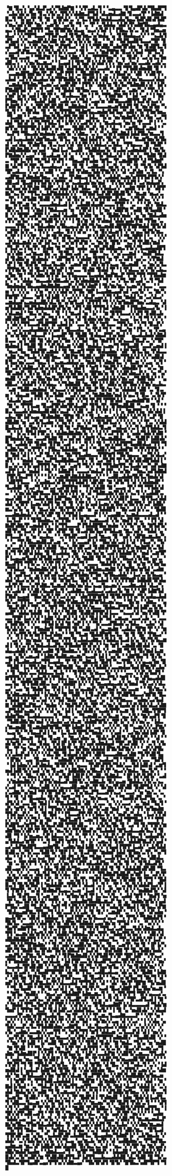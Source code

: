 ▝▇▝▉▃▚▝▄▞▟▃▛▃▞▞▜▟▆▛▇▝▝▞▛▃▟▃▜▝▝▃▄▃▃▝▊▜▄▟▛▟▞▜▙▟▛▜▝▃▙▞▟▞▄▜▅▝▊▃▚▜▞▃▜▜▞▞▟▟▆▃▛▜▟▝▟▃▅▟▃▟▇▝▊▃▃▞▛▝▐▟▇▟▉▃▜▝▜▞▄▞▛▝▊▝▇▝▄▜▛▟▞▃▝▞▜▃▜▜▟▞▅▟▟▃▃▟▄▜▄▃▜▟▛▟▊▟▜▟▛▞▅▃▚▟▚▜▛▝▆▞▝▃▅▜▞▝▃▞▙▝▜▝▃▝▛▝▃▜▟▟▄▝▟▟▚▜▚▟▇▜▙▃▄▟▄▃▄▃▚▜▙▟▚▟▜▜▜▝▜▃▜▛▇▛▇▞▟▃▄▝▄▃▞▞▙▛▐▝▐▜▙▃▜▞▃▝▊▟▝▜▅▃▅▟▃▞▝▞▞▜▛▜▃▃▞▜▜▟▚▃▟▝▊▜▅▜▅▃▚▞▅▟▄▝▄▝▊▜▙▟▄▃▞▞▝▝▚▃▙▜▟▜▄▟▝▞▚▃▅▟▛▟▞▟▇▝▟▞▜▞▄▜▞▞▙▝▉▃▝▝▚▞▝▜▟▜▄▟▉▜▃▃▞▜▛▝▊▃▛▜▟▝▐▃▚▜▚▞▆▞▆▝▚▛▇▜▃▞▝▟▐▝▞▜▛▟█▞▚▟▅▜▛▟▅▝▆▝▊▟█▜▃▜▞▃▃▟▚▛▇▃▃▜▞▞▜▞▅▜▞▞▃▃▞▝█▝▃▃▚▝▆▟▜▛▇▝▉▃▞▞▙▟▝▜▛▜▃▜▃▜▙▞▃▃▅▝▝▜▙▛▇▝▐▝▆▟▝▟▇▞▝▟▄▝▛▜▜▜▅▞▚▝▄▝▉▟▚▝▃▞▄▜▃▜▅▟▉▃▚▝▝▞▅▞▙▃▆▃▞▝▐▃▄▟▐▝▉▜▄▛▐▞▟▟▚▜▚▝▅▞▃▞▅▞▃▃▟▞▃▟▞▃▝▟▞▞▞▟▝▝█▞▟▞▙▟▊▟█▝▟▟▜▟▄▜▞▟▞▃▃▟▞▝▐▜▝▜▜▟▊▟▅▟█▝▉▝▝▝▃▃▆▟█▜▅▛▇▞▛▃▛▝▅▛▐▜▜▝▃▜▙▟▉▜▚▝▃▝▚▜▙▟▚▞▝▟▊▝▞▟▊▜▚▃▙▟▝▃▛▞▛▟▃▟▄▞▟▞▜▛▇▟█▞▅▝▊▟▛▟▝▟█▝▞▞▃▜▛▞▅▞▅▃▃▃▞▟▄▞▝▃▆▟▄▜▜▟▆▞▜▃▅▞▃▞▄▟▛▟▛▝▐▜▜▞▝▟▟▞▆▝▊▞▙▞▜▟▆▟▊▞▟▝▐▟▚▛▇▟█▜▟▝▛▝▃▜▝▃▟▝▜▝█▟▟▝▉▜▅▞▃▃▝▞▚▝▚▟▛▃▝▃▆▞▚▞▝▜▚▞▟▞▅▛▐▞▅▝▄▟▐▝█▞▛▝▄▝▉▃▙▃▃▜▅▝▐▝▚▝▜▜▅▛▇▞▜▝▐▟▝▃▞▝▐▝▇▞▛▜▅▞▜▝▞▝▜▃▙▛▐▟▊▝▃▟▞▃▞▞▜▟▝▃▄▞▅▝▟▛▇▃▃▟▉▜▜▃▛▟▚▃▞▞▛▟▇▜▞▝▄▝▄▜▛▟▛▟▛▟█▝▚▟▇▟▅▟▝▃▜▃▃▃▅▃▅▜▟▟▜▝▉▝▅▞▟▜▅▝▚▜▄▜▝▝▃▜▛▟▄▝▉▝▃▜▄▜▜▜▙▞▜▟▆▜▄▃▅▟▅▜▟▜▄▞▚▟▊▞▜▞▜▜▅▜▅▃▝▜▃▟▉▝▝▃▅▃▄▛▇▞▙▜▅▜▜▞▛▟▉▝▐▟▃▝▜▞▄▝▅▞▆▟▆▜▞▞▚▜▅▝▃▞▜▟▟▝▜▟▚▛▐▞▜▞▜▜▟▃▜▝▐▞▛▞▞▃▟▜▞▞▚▝▆▃▟▃▄▝▅▞▅▝▛▃▃▛▐▝▝▃▆▜▚▞▜▜▛▜▛▟▐▟▛▞▚▞▛▃▃▝█▟▉▞▚▟▚▝▊▞▝▟▃▝▝▃▆▜▙▃▛▃▆▟▝▝▚▃▛▜▝▜▙▃▟▞▅▟▅▟▞▃▅▞▙▝▞▟▆▃▝▃▚▝▚▞▅▜▚▟▇▟▐▟▟▜▙▞▆▃▃▜▃▟▐▃▄▃▙▟▞▟▆▜▅▃▙▝▉▜▃▝▇▝▆▟▐▟▟▜▚▝█▞▚▞▜▝▝▝▇▃▆▜▅▞▙▜▙▟▝▃▞▟▄▝▛▟▆▜▄▝▊▃▚▃▞▞▟▝▟▞▛▞▞▟▟▃▞▃▜▟▃▝▜▜▄▃▃▝█▝▜▟▛▝▛▟█▟▇▟█▞▄▞▄▟▝▝▆▟▐▃▞▜▃▟▊▝▜▟█▟▄▞▙▝▊▃▙▞▃▟▅▟▟▛▐▝▇▞▙▛▇▟▅▞▞▃▄▞▝▝▉▃▟▃▅▝▟▝▄▝▝▞▝▞▙▝▜▞▜▟▃▞▟▝▐▞▚▞▄▝▜▟▇▝▉▟▃▝▜▛▐▃▜▜▝▜▞▜▟▝▛▟▜▝▝▜▅▃▟▜▚▟▅▝▇▜▃▝▛▃▆▟█▜▛▝▟▝▜▟▆▛▇▝▟▞▜▝▚▜▛▃▜▃▃▟▄▃▞▝▃▝▉▝▊▝▃▟▇▃▟▝▄▞▙▝▄▝▚▝▊▝▜▞▙▝▟▜▟▜▛▃▟▃▃▝▞▃▞▃▚▟▉▝▝▃▛▜▟▝▛▟▆▃▜▟▞▛▇▞▛▞▝▟▝▃▛▟▆▝▃▜▃▝▚▃▟▛▇▃▛▟▆▟▅▜▅▃▝▃▚▟▃▝▛▟▇▃▄▜▜▞▙▝▃▟▟▟▚▃▆▞▅▜▜▜▟▜▜▞▞▟▉▃▟▝█▃▟▜▜▜▟▜▞▞▛▜▚▞▚▃▟▃▟▞▅▞▅▟▝▝▛▞▙▞▟▟▜▝▃▞▅▟▄▟▚▟▄▜▄▞▟▞▛▟▇▝▜▟▛▃▞▟▄▛▐▟▞▜▟▃▝▜▞▞▙▟▃▞▞▝▄▟▇▝▛▛▐▞▝▟▛▛▇▞▚▃▜▞▝▜▜▃▚▃▙▛▇▟▟▟▞▞▞▝▜▛▇▟▜▃▛▟▛▟█▟▊▜▞▝▆▃▆▝▅▃▞▃▃▜▚▝▝▟▜▟▇▝▉▟▉▝▞▜▞▝▟▝▉▞▄▝▝▞▅▜▜▜▛▃▛▟▅▃▝▞▜▟▚▃▝▞▞▝▄▝▜▞▛▃▆▝▅▝▃▃▃▟▅▟▃▟▐▞▝▃▙▟▊▟▄▟▛▃▃▃▜▜▛▝▝▃▝▝▝▟▚▝▇▟▃▜▛▞▃▜▝▜▝▞▆▟▐▝▇▟▃▃▅▝▅▝▚▜▛▟▐▝▐▝▅▞▝▟█▛▇▝▚▟█▝▉▜▄▟█▝▊▝▞▝█▜▛▃▟▜▛▝▞▃▆▟▝▟▃▟▅▝▛▟▆▝▅▝▚▝█▟▇▞▅▟▞▝▄▝▅▝▇▟▃▟▅▞▛▞▚▞▙▞▝▝▚▞▜▟▊▜▞▞▞▝▐▝▊▞▆▝▟▝▛▟▅▟▝▟▟▞▄▟▞▛▇▝▜▜▅▝▃▃▃▃▜▜▙▝▐▞▜▟▃▟▅▞▄▜▙▃▄▃▛▟▜▞▜▞▆▃▅▟▊▟█▜▛▛▇▛▇▟▟▝█▜▞▟▚▟▜▛▐▞▛▃▝▝▛▞▞▝▃▟▃▝▊▞▞▟▚▞▝▝▅▝▉▞▟▃▅▜▝▞▚▞▄▃▜▟▜▞▆▃▚▞▛▝▐▝▝▞▛▃▚▃▛▝▉▞▚▛▇▃▚▃▃▃▛▝▞▟▛▞▆▜▝▞▝▜▄▜▛▛▐▝▃▝▝▞▞▃▛▟▟▃▆▟▞▃▚▛▐▟▚▃▚▝▚▞▅▜▚▛▇▝▃▝▆▞▙▝█▜▞▝▚▃▜▝▛▟▉▞▆▟▝▞▜▃▛▃▚▜▄▜▚▝▉▟▅▝▇▝▚▟▅▝▄▟▄▝▃▜▚▟▜▟█▃▅▃▜▜▞▞▜▃▄▟▄▟█▜▚▞▞▟▆▝▃▞▆▃▄▜▙▝▃▝▊▜▙▞▃▟▝▃▝▜▛▝▚▃▝▞▚▞▃▃▆▟▝▝▅▟▛▜▟▃▟▝▊▟▇▞▄▝▉▟▅▟▞▝▝▟▛▜▅▜▝▞▟▟▆▝▉▜▜▝▅▝▛▃▚▟▜▝▄▞▃▝▞▛▇▟▚▛▐▝▇▝▉▟▜▞▚▟▃▞▙▃▆▞▝▃▅▟▚▟▝▟▛▞▆▜▚▃▄▝▇▃▅▟▊▝▃▝▅▞▄▜▃▞▛▛▇▞▙▝▟▝█▃▛▞▜▞▅▛▐▝▛▃▃▝▊▟▇▝▉▟▟▝▛▝▐▝▛▟▃▃▚▞▞▜▞▃▙▃▄▜▅▝▇▝▝▜▞▟▆▞▙▜▚▛▐▃▜▜▄▃▃▃▜▃▄▟▄▜▅▛▇▃▛▝▛▜▞▜▜▝▜▜▙▟▆▞▚▝▚▝▟▟▄▝▅▃▃▟▞▟▇▃▟▞▃▜▞▟▅▟█▟▞▝▜▝▃▝▞▜▃▜▛▃▟▝▃▜▝▜▟▜▅▟▅▟▄▜▙▃▄▟▆▟▇▟▇▃▄▟▚▞▞▜▞▟▆▛▐▝▉▞▆▞▆▃▚▃▅▞▚▜▃▃▝▝▃▃▅▝▞▝▞▞▄▝▝▞▅▝▚▞▞▞▟▟▚▞▛▜▙▝▇▛▐▃▄▟▆▃▄▟▚▟▝▃▄▜▞▝▃▝▇▞▚▛▇▜▛▝▟▃▃▝▆▜▝▟▐▟▊▝▞▃▞▞▞▝▟▃▛▃▄▞▞▜▝▟▅▝▆▟▟▝▅▝▃▞▟▃▞▃▆▟▄▟▚▃▅▟▄▟█▞▟▃▜▞▚▞▆▜▃▟▝▟▜▜▜▝▜▝▞▞▆▜▅▟▛▜▅▞▃▟▄▃▝▟▅▜▟▟▉▞▜▟▜▟▅▟▟▟▛▟▜▞▅▝▟▜▝▟█▝▛▜▜▟▝▟▆▟▊▝▐▜▙▟▅▃▃▞▙▝▐▞▟▃▆▟▝▝▇▃▚▞▅▃▝▝▊▝▐▝▆▃▟▝▅▝▐▞▝▝▆▝▉▜▜▃▃▞▞▟▜▝▊▟▉▃▙▟▊▟▇▜▅▜▃▞▃▟▚▞▜▟▝▝▄▜▄▝▟▝▊▟▅▞▟▞▅▞▚▃▚▃▄▝▐▃▜▝▜▝▞▞▚▝▚▝▟▞▞▜▜▃▃▟▜▟▛▜▛▃▙▟▐▞▝▃▃▜▞▜▞▝▇▜▃▃▝▜▜▞▅▝▝▞▜▝▉▃▛▞▞▝▃▞▞▃▃▟▄▟▇▟▞▞▄▟▚▝█▃▃▟▃▝▅▝▛▟▝▜▝▃▝▜▃▞▆▝▐▜▃▝▄▝▛▃▄▞▚▞▅▜▟▞▚▟▃▃▛▝▐▃▄▟▛▝▉▝█▟▉▝▊▟▄▃▛▜▚▞▙▟▝▝▄▃▟▃▙▟▞▟▇▟▊▃▃▝▄▜▝▟▉▝▇▝▟▞▄▞▞▜▅▝▞▞▜▟▝▜▅▝▆▟▜▜▝▟▚▃▃▛▇▃▛▃▝▞▜▛▇▟▅▟▐▝▜▟▉▝▉▝▝▟▚▜▟▃▆▝▞▟▉▝▅▟▟▃▚▃▅▞▜▝▜▜▄▟▉▝▃▃▛▃▅▟▐▝▅▃▞▜▄▝▜▟▟▜▛▃▆▟▞▝▉▝▇▃▆▜▝▜▛▝▉▟▄▟▅▞▝▟▛▝▇▜▃▜▄▝▛▟▃▃▚▟▇▝▅▞▜▃▙▝▞▟▉▜▅▃▝▟▊▛▇▝▜▟▉▞▄▟▛▝▜▜▙▞▜▜▟▞▟▝▞▞▚▟▉▟▊▜▄▞▅▞▃▃▞▜▄▃▜▝▚▃▅▃▟▟▄▞▃▝▇▟▞▜▝▟▆▟▜▃▝▞▜▃▆▝▞▃▄▝▄▜▝▟▝▃▛▞▟▟▇▃▞▟▚▞▟▟▚▜▄▃▝▟▟▜▝▝▆▜▝▝▇▟▜▞▝▟▅▟█▞▛▝▚▞▃▝▆▜▛▃▆▟▚▝▊▞▅▝▊▟▝▝▅▞▛▞▙▛▇▞▄▝█▛▇▞▅▝▊▝▞▟▛▟▅▃▛▞▄▝▅▝▚▞▅▟▉▝▞▃▛▝▃▜▙▞▆▞▙▞▛▝▛▝▜▃▟▝▐▞▛▃▟▟▐▟▞▞▆▞▃▞▜▟▉▜▟▞▝▝▄▟█▃▞▝▟▟▟▜▝▞▛▟▄▃▝▞▜▟▇▟▉▝▆▃▜▛▐▞▝▟▉▞▄▜▛▜▙▞▞▛▇▞▄▃▙▃▝▃▆▝▜▟▉▃▆▟▅▟▝▟▚▃▃▞▞▟▜▟▟▝█▃▛▝▉▞▆▝▅▝▟▟▟▟▝▟▉▝▃▝▊▃▅▝▝▟▄▃▆▝▜▟█▝▊▃▜▟▇▝▝▃▛▞▄▞▚▝▇▟▇▟▇▞▅▟▐▞▄▃▜▝▉▃▝▃▜▞▛▝▟▃▟▞▄▃▟▝▝▝▝▞▃▝▅▃▞▜▛▝▞▞▜▝▛▟▜▝▛▜▛▟▟▝▄▃▅▟▆▛▇▝▝▟▝▝▇▝▄▝▛▜▜▃▅▝▉▃▟▜▛▟▅▜▛▟▃▟▛▝▉▜▄▜▚▝█▜▅▟█▟▊▝▚▃▅▝▊▝▝▝▉▃▜▃▃▟▞▟▅▟▄▟▊▟▉▞▄▃▛▝▞▟▊▝▃▛▐▝▞▛▐▝▐▝▄▝▇▟▜▜▄▝▟▞▟▟▐▃▙▃▜▛▐▟▚▃▄▝▉▟▆▟▇▃▜▛▇▝▊▞▝▝▊▃▙▃▆▃▞▞▟▟▞▝▟▞▚▜▝▃▛▝▉▟█▟▇▝▅▝▃▞▙▜▃▟▅▝▞▜▄▜▚▝▃▝▞▟▝▝▉▜▟▜▃▞▞▝▞▞▄▝▞▝▛▃▝▞▟▟█▃▙▃▙▝▄▜▅▞▞▝▃▝▝▝█▝▇▝▃▛▇▟▄▞▜▝▉▃▅▝▚▟▃▞▞▃▜▝▅▜▜▟▟▃▜▝▚▝▐▞▃▜▜▟▐▜▛▃▚▝▟▟▆▟▇▟▆▞▙▝▞▝▟▝▞▃▛▜▜▞▚▝▄▟▞▜▟▞▛▟▇▝█▜▅▟▟▞▆▃▝▃▃▟▜▟▇▝▊▃▚▟▚▟▝▟▇▜▝▞▆▃▆▟█▟▃▝▚▃▜▟▊▛▐▟▉▟▞▜▄▝▃▟▟▞▛▝▉▟▅▝▊▛▇▝▃▟▝▝▝▃▜▝▞▝▉▝▄▞▞▟▟▜▛▜▄▟▉▟▃▞▜▜▝▜▚▟▇▞▅▞▚▞▛▜▚▝▐▜▙▃▜▟▟▟▅▝▚▟▝▝▚▟▉▞▞▜▃▟▅▛▇▝▚▜▚▜▜▜▞▝▉▝▇▟▝▟▐▝▝▃▛▝█▃▚▜▃▝▇▞▜▜▃▟▅▃▃▜▜▛▇▜▝▜▙▜▄▃▃▝▄▞▜▞▟▃▞▟▜▝▝▝▅▟▟▝▄▃▚▃▛▜▄▟█▟▆▃▛▜▚▝▉▝▃▞▜▟▜▝▛▝▅▜▞▟▊▟█▜▟▟▐▝▊▃▚▞▃▜▜▞▄▟▜▜▜▝▆▝▄▞▝▃▅▜▝▜▞▞▝▜▝▜▜▟▆▜▜▃▜▃▟▞▄▞▚▟▚▟▇▃▛▛▐▃▙▝▅▟▟▝▝▜▞▝▐▟▇▟▜▝▃▃▃▞▅▟▃▛▐▜▚▃▚▞▆▞▝▜▅▃▚▟▜▟▇▟▐▜▛▞▙▃▛▜▝▞▝▝▐▞▞▃▆▟▛▟▇▟▟▟▇▃▞▞▝▝▃▟▉▃▟▟▅▜▙▜▃▜▅▟▞▟▝▟▉▜▜▃▃▝▝▞▄▟▆▃▞▟▜▞▜▜▜▟▟▜▝▟▛▟▛▝▇▝▟▜▞▜▝▟▝▞▟▟▅▟▛▝▜▃▟▟▊▝▊▃▞▜▝▟▞▃▞▃▟▜▛▛▇▝▝▜▚▞▟▟▉▝▇▝▃▃▄▝▛▞▝▜▝▜▜▟▞▟▃▝▝▞▅▞▟▞▆▛▇▃▃▜▙▞▙▜▚▜▜▝▄▝▟▝▜▟▇▃▆▞▛▟▞▞▚▃▜▝▞▃▟▟▛▃▄▃▞▟▉▝▐▞▜▃▙▞▙▟▐▟▛▜▅▞▜▞▞▝▅▝▞▃▃▟▞▞▞▟▊▛▐▃▃▝▉▜▜▃▞▟▟▟▟▝▄▜▛▛▐▃▅▞▟▟▜▝▇▝▊▝▊▝▞▛▐▞▄▟▐▃▅▞▄▜▙▞▄▜▙▜▜▞▃▛▐▟█▞▆▃▚▞▙▝▄▝▊▝▆▃▞▟▞▝▉▞▛▜▞▟▛▝▅▝▃▜▟▟█▜▝▝▇▞▃▟▐▞▞▃▝▝█▟▉▃▃▟▆▟▅▟▞▝▞▜▞▟▛▝█▝▞▜▜▟▐▃▄▃▃▛▐▝▞▃▄▟▉▃▚▃▆▟▃▃▃▟▃▟▝▝▐▃▜▃▛▝▝▝▉▜▙▟▅▃▚▞▜▜▙▝▝▝▊▞▚▃▆▃▃▟▝▞▙▝▅▟▜▝▛▃▝▝▐▜▝▟▇▟▛▟▇▞▛▃▅▟▟▜▚▝▐▞▜▜▃▃▃▛▐▜▟▟█▜▙▞▅▟▅▝▞▞▜▞▚▞▙▝▇▜▟▜▞▟▊▜▚▞▜▃▞▛▐▞▃▜▛▝▟▜▛▝▉▝▊▃▟▜▙▜▄▞▛▜▟▃▅▝▇▃▚▟▚▝▜▟▟▝▄▝▛▜▃▃▛▝▄▝▅▝▄▃▙▃▝▝▃▜▜▟▛▃▄▟▐▃▟▝▆▃▄▝▉▝▚▟▚▝▟▛▇▃▆▃▙▞▚▝▝▃▝▜▚▜▙▃▆▟▉▃▛▃▅▝▃▝▐▞▃▃▄▛▐▞▝▜▙▞▟▞▃▟▐▝▟▝▐▜▃▞▚▝▜▞▚▞▃▃▛▞▄▜▛▟▊▞▟▟▉▝▅▃▚▞▛▟▛▃▟▝▊▟▉▟▜▜▜▃▙▜▚▞▆▟▇▜▞▃▜▟▊▞▜▝▛▟▛▟▐▟▄▝█▝▉▃▟▟▄▝█▞▝▞▅▞▙▞▅▝▃▟▚▜▟▟▆▜▞▝▅▟▝▃▆▜▛▛▐▃▄▃▅▜▄▟▞▟▜▟▊▃▙▞▃▞▝▞▙▝▇▟▉▝█▝▚▟▐▞▞▜▙▃▞▞▙▜▅▝▄▞▃▝▇▃▟▜▜▝▜▜▞▃▝▞▞▛▐▜▝▞▃▟▄▞▜▝▃▃▃▝▇▟▟▜▚▞▄▝█▝▚▞▆▝▚▜▅▜▄▞▜▜▟▃▞▝▆▟▅▟▇▞▟▜▝▟▚▝▄▃▚▃▜▟▜▟▅▃▆▟▇▝▟▝▇▜▙▞▆▜▟▝▃▟▆▝█▝▄▟▜▃▞▝▄▜▚▟▚▟▚▃▛▃▆▜▜▟▅▞▛▜▅▝▆▜▙▃▟▟▞▝▐▃▞▃▜▞▙▃▄▝▟▟▝▟▃▞▄▜▞▜▝▞▝▝▉▝▆▜▅▜▃▝█▟▚▝▜▃▙▟▝▞▛▞▛▛▇▛▐▟█▟▊▜▛▟▄▃▙▜▚▜▃▃▚▞▛▟▇▃▜▃▆▃▛▟▆▞▅▞▟▃▚▃▄▜▄▃▅▞▞▃▃▟▆▃▟▟▝▟▃▞▚▞▞▃▟▞▛▝▞▟▊▞▙▃▆▜▃▜▝▃▟▟▇▃▜▃▟▃▃▞▃▟▃▞▙▝▇▝▞▝▟▛▐▟▇▜▟▛▇▟▚▃▄▟▝▜▙▞▅▜▞▞▛▃▞▞▄▞▝▟▅▜▜▛▇▜▟▝▉▜▙▜▜▜▚▞▜▞▄▟▄▃▙▟▜▞▃▞▜▜▜▃▝▃▞▜▙▝▉▟▆▞▛▟▆▃▙▜▜▛▇▜▟▃▅▞▄▃▝▝█▞▅▝▝▟▆▃▝▝▄▝▇▃▛▟▛▞▝▜▚▝▚▝▇▜▝▜▄▜▟▝█▞▛▞▆▃▃▝█▟▅▃▛▜▜▟▚▟▐▟▛▃▜▞▙▝▄▟▛▝▟▟▄▜▟▟▊▝▜▝▟▞▞▝▉▟▉▝▉▟▉▟▜▜▛▟▐▃▃▝▚▃▃▞▟▝▅▞▛▟█▝▛▃▃▜▜▛▐▃▞▞▟▝▐▟▇▝▟▃▛▟▝▟▝▟▞▝▉▟▐▞▜▟▝▃▆▃▄▝▃▃▞▃▙▝▃▝▃▃▞▜▟▛▇▞▜▝▞▝▝▜▜▟▐▞▟▝▇▝▅▛▐▝▞▝▜▞▃▃▟▜▙▟▞▃▜▟▃▝▝▃▙▞▝▟▜▞▟▞▟▞▃▝▐▜▅▟▆▜▝▜▛▜▜▝█▝▚▟▊▃▟▝▄▃▆▟▆▝▃▟▟▃▜▛▇▝▛▝▞▝▆▝▞▝▅▜▜▞▙▜▅▜▜▃▛▟▅▞▝▝█▝▜▃▆▝█▟▟▛▇▜▃▜▃▝▇▝▊▝█▞▝▛▇▃▞▝▝▝▃▞▞▝▅▞▅▟▞▝▅▜▄▞▚▜▜▝▊▃▙▟▃▟▇▃▚▜▟▟▃▜▃▟▐▞▄▝▉▞▜▞▙▃▆▟▐▝▊▞▃▜▚▞▆▟▃▟▃▟▜▃▜▜▙▟▅▜▛▟▚▞▞▝▆▝▆▜▝▃▆▟▊▟▊▟▟▝▃▝▉▟▄▃▟▟▊▞▚▜▙▞▃▟▇▝▊▜▙▟▆▃▚▝▉▞▞▞▙▝▞▃▅▟▉▝▜▞▜▝▉▞▆▟▐▃▆▃▄▝▄▜▞▃▅▃▟▝▐▟▇▞▙▟▇▃▅▃▆▞▚▃▄▛▐▟▐▝▄▞▙▝▝▟▇▜▙▞▜▝▊▞▙▝▃▛▐▜▃▟▆▃▟▃▞▜▜▃▄▟▃▝▛▝▊▞▚▟▇▃▙▝█▟▜▝▚▃▜▜▙▝▞▞▄▃▄▜▅▝█▝▜▟█▝▐▃▜▜▞▟▇▝▅▝▆▛▇▟▊▝▆▃▛▃▚▜▟▟▛▞▃▃▅▟▄▞▙▟▐▛▇▞▛▃▙▞▞▝▊▝▅▟▞▃▃▜▟▟▃▃▜▃▙▝▝▝▊▜▜▞▜▞▅▃▃▜▞▝▞▝▝▃▃▝▞▟▚▞▙▟▜▝▇▜▜▜▞▞▄▞▄▟▅▜▞▞▛▜▟▃▚▃▝▞▆▞▅▜▄▞▄▃▛▜▞▝▇▜▝▝▅▝▟▜▄▃▟▟▊▃▃▜▄▝█▜▜▟▊▟▉▃▚▃▞▝▟▟█▛▐▞▞▝▟▝▆▃▄▟▄▃▟▞▄▜▅▟▝▜▞▃▞▞▟▃▃▞▝▃▄▝▆▝▇▟▅▜▃▝▛▟▐▝▐▃▚▞▄▃▆▟▚▝▛▝▅▟▚▝▅▞▃▃▅▝▝▝▉▞▆▃▚▜▞▟▆▃▅▟▄▟▟▝▐▞▅▟▞▝▇▝▜▟▊▝▐▝▊▃▛▟▛▝▊▝▛▟█▜▟▃▃▞▆▛▇▝█▃▞▜▟▟▝▟▞▝▛▃▚▟▝▞▞▜▟▝▇▟▞▝▇▞▜▃▞▝▄▝▐▞▜▜▅▃▃▝▚▟▅▞▃▞▙▟▇▝▟▟█▜▄▛▇▃▞▝▆▟▅▝▞▝▇▟▜▟▚▜▃▜▛▝▚▞▆▞▄▜▄▟▞▟▚▜▟▞▟▃▞▟▇▃▛▜▟▟▚▃▆▞▝▞▝▞▟▝▄▝▐▟▐▝▄▞▟▟▊▞▚▃▟▞▛▜▚▃▆▝▉▝▝▟█▃▜▜▛▜▟▟▆▜▅▞▜▃▟▟▃▃▃▃▜▝▚▟▄▝▃▝▜▃▅▟▊▃▚▞▙▃▆▝▄▃▚▜▞▝▇▞▄▟▜▝▊▝▜▟▉▟▇▞▆▞▅▟▝▞▟▃▙▞▃▞▟▃▆▝▟▟▆▛▇▜▞▃▜▛▐▞▚▝▛▞▅▞▃▝▐▟▃▞▆▃▅▟█▝▊▃▆▟▆▛▇▜▙▞▜▛▐▟▅▛▐▟▝▃▄▝▃▞▞▞▚▝█▝▚▃▆▞▞▞▃▛▇▞▚▃▄▜▞▝▚▜▄▃▛▟▐▝▅▝▐▃▜▃▙▜▛▜▞▜▅▟▞▝▝▞▄▟▝▝▃▞▆▞▟▟▐▟▛▝▊▃▃▟▃▜▅▃▆▝▜▜▄▝▊▃▅▝▄▝▇▃▞▟▅▞▃▝▉▟▞▃▛▟▊▜▞▝█▟▟▞▚▝▝▟▝▝▟▞▆▜▞▃▝▟▄▝▊▟▄▝▛▟▐▛▐▞▛▝▊▞▄▟▚▟▆▟▄▟▝▜▛▃▛▟▉▝▞▝▃▜▝▞▙▜▃▝▛▝▆▝▅▃▛▝▞▟▄▜▟▟▊▜▃▜▟▜▅▞▟▟▟▟▐▛▇▞▙▛▇▞▞▝▝▃▛▞▟▜▙▞▞▃▙▟▚▟▝▞▞▝▞▟▃▜▙▝▊▟▄▟▚▜▟▜▝▟▉▜▃▃▃▟▇▃▞▟▇▝▜▞▛▟▊▜▄▝▐▛▇▞▝▃▄▝▉▃▆▃▝▝▚▟▆▟▛▞▛▜▚▃▞▞▚▃▟▃▞▜▝▝▛▜▙▞▞▃▃▝▜▟▜▝▐▟▐▟▅▞▞▃▛▟▆▟▄▝▉▜▛▞▜▝▄▃▃▝▛▟▛▟▜▜▞▜▟▞▃▃▜▟▐▟▊▟▝▃▆▜▅▟▐▟▊▜▞▞▄▟▝▞▅▝▊▃▅▝▐▟█▟▇▞▄▜▙▃▛▞▛▝▅▃▞▞▆▟▃▝▆▃▜▞▚▝▝▝▝▜▝▞▃▜▙▃▚▜▚▝▞▝▚▞▙▛▐▟▊▛▐▞▚▟▉▃▜▟▇▟▃▝▐▛▐▟▚▜▟▜▞▝▃▟▝▞▆▟▅▟▇▞▞▝▅▜▜▞▅▟▃▟▚▟▉▜▞▃▚▟▇▃▙▝▉▞▄▃▅▝█▟▟▃▚▜▞▃▚▃▞▃▟▝▚▝▝▟▄▃▚▟▉▝▞▞▄▃▃▟▉▃▆▟▚▞▛▝█▞▅▞▛▟▛▟█▝▉▟▛▜▟▝▞▝▟▞▃▟▇▞▚▞▆▟▝▜▚▜▛▜▟▜▞▝▃▜▚▞▆▃▛▜▃▃▟▜▚▃▞▝▃▃▞▝▅▝▆▞▃▝▃▜▝▝▊▝▟▝█▃▄▟▄▝▉▞▙▝▇▜▃▞▜▝▃▝▆▞▅▃▄▝▄▝▝▜▄▟▊▟▜▃▛▜▄▝▃▝▟▜▞▟▝▃▃▜▅▝▇▟▐▝▝▛▇▃▙▟▉▟▝▟▊▝▞▃▃▝▄▝▞▞▃▃▞▝▃▝▆▟▝▜▄▜▝▟▚▝▆▜▚▝▆▜▝▟▐▝▜▜▅▞▞▟▆▟▃▜▝▟▞▜▞▃▆▝▆▟▝▝▅▝▞▜▜▝▅▜▅▟▆▜▜▟▚▃▛▞▃▝▚▝█▝█▟▝▝▐▜▃▃▟▜▚▜▚▜▟▃▜▞▚▝▅▟▚▞▚▟▄▝▐▃▞▞▛▟▞▞▝▞▛▝▞▞▜▞▄▝▇▞▝▝▆▟▜▃▆▜▝▃▅▞▜▝▇▞▟▝▉▟▝▜▛▜▙▟▝▝▝▝▛▜▛▟█▜▃▞▆▜▜▃▜▞▙▃▛▟█▝▛▜▛▟▊▃▝▝▝▞▙▜▄▜▙▝▊▝▃▞▜▝▊▞▜▜▛▞▆▟▆▜▅▞▞▟▛▞▛▝█▞▙▝▅▃▜▞▞▜▚▜▙▟▚▞▜▃▙▟▟▝▇▜▃▟▃▃▟▞▙▃▜▝▉▟▊▝▜▝▐▞▅▃▅▃▚▛▐▟▃▃▚▞▚▝▚▝▛▝▞▝▅▝▟▃▛▞▃▛▐▜▄▃▜▝▄▟▄▟▜▞▄▜▟▟▃▞▆▜▛▝▝▃▜▝▜▟▜▝▆▜▜▝▅▝▐▞▝▃▅▃▜▝▊▟▞▝▟▟▟▛▇▃▛▞▄▟▝▃▞▃▙▛▇▟█▜▃▃▄▟▆▜▙▝▃▟▆▞▆▟▐▟▉▝▞▞▚▜▄▟▐▜▛▛▐▃▟▞▝▃▙▜▟▟▉▟▊▃▚▞▜▞▃▃▜▟▊▜▞▝▉▛▐▝▄▝▊▃▛▜▛▝▆▟▅▛▐▟▟▝█▜▅▞▃▜▚▝▚▞▜▟▄▝▝▟▝▝▞▃▚▃▞▜▄▞▝▟▊▟▜▃▙▜▅▝▜▟▇▝▃▃▙▜▜▃▚▜▚▟▚▃▝▟▉▟▃▝▆▝▃▜▛▞▛▜▝▞▜▞▞▃▞▞▅▞▛▝▟▜▚▟▃▟▟▜▅▝▚▞▙▝▉▝▚▝▊▜▟▃▟▜▞▟▊▃▄▞▛▞▃▃▄▝▐▟▄▝▊▟▊▟▞▜▅▃▄▞▟▟▊▟▟▝▊▝▊▝▟▟▟▟▊▟▛▟▉▝▜▃▝▞▄▝▞▃▞▃▝▟▄▜▟▝▜▞▞▟▃▝▉▞▝▝▝▝▃▜▜▟▇▟▜▟█▟▚▞▆▛▐▃▝▃▛▞▛▟█▞▛▝▝▜▞▟█▝▝▟▚▝▚▞▝▝▃▜▄▜▚▝▜▟▜▝▆▞▙▞▚▜▛▟▇▝▉▝▛▜▝▝█▟▉▃▜▝█▞▙▜▙▛▐▝▆▟▟▟▛▃▜▜▙▜▝▟▃▟▝▃▜▝▃▝▛▝▃▜▄▜▞▟▟▟▜▃▞▛▐▜▝▛▇▜▚▝▚▞▟▝▉▟▆▟▜▃▄▃▚▃▅▝▐▃▟▝▐▝▄▟▚▞▛▝▟▝▞▝▅▟▇▟▜▞▝▟▐▃▙▝▊▟▜▃▃▜▝▃▅▝▄▞▝▝▅▜▅▞▅▜▝▛▐▃▚▃▚▜▃▝▃▟▟▝▇▜▝▝▆▟▜▝▅▝▛▝▅▃▜▟▚▜▞▟▞▝▜▜▚▝▄▝▄▟▄▟▆▜▙▟█▃▆▃▛▝▆▝▄▝▅▟▆▞▆▜▞▞▄▟▛▜▙▞▃▟█▝▜▃▛▟▄▝▆▜▝▜▝▟▜▞▞▟▜▜▚▝▟▝▚▟▄▜▞▜▙▟▐▝▉▜▄▃▚▛▇▝▉▟▄▃▅▛▇▃▜▜▄▞▜▝▟▞▃▃▛▞▞▃▙▝▊▝▊▞▝▃▆▟▛▝▃▝▝▞▄▞▝▟▚▟▅▝▄▃▙▜▛▃▝▟▊▟▝▜▟▟▄▞▜▝▄▟▐▜▛▃▜▞▙▃▃▞▄▃▞▝▚▝▛▜▞▝▜▟▇▟▟▜▝▜▙▜▃▝▃▃▟▞▞▟▟▜▛▞▆▝▟▛▇▞▜▟▇▟▞▃▄▞▆▞▅▝▛▜▟▝▝▝▃▝▚▞▞▞▝▜▅▜▚▟▇▜▜▃▝▝▟▝▛▃▜▜▛▜▝▟▝▜▞▜▚▜▝▜▜▃▞▃▟▜▃▃▜▟▞▟▆▟▃▟▄▜▜▝▄▃▆▞▟▞▆▜▞▞▛▝▟▟▉▞▜▟▅▟▃▜▛▃▜▜▚▝▜▟▅▜▜▞▙▞▞▝▝▟▊▞▟▟█▟▇▟█▟▜▜▝▝▞▝▃▜▝▜▞▟▞▝▞▟█▞▄▃▚▟▄▞▜▃▝▜▚▞▟▟▜▞▞▛▐▃▛▝▃▞▜▞▟▞▜▛▇▟▆▞▝▝▊▞▚▟▞▞▄▟▉▞▆▝▜▞▄▝▉▃▝▃▅▜▚▝▇▝▊▝▐▛▐▞▚▟▛▞▜▝▇▟▉▜▃▜▛▟▞▜▙▜▞▟▇▃▛▛▐▃▛▟▝▝▉▟▜▟▇▝▛▝█▃▜▟▉▞▙▟▞▃▆▟▜▞▃▛▇▃▜▞▚▃▅▞▞▝▊▛▇▟▆▟▊▞▞▟▜▟▊▜▚▜▛▝█▛▐▟▛▝▚▜▚▃▞▞▛▜▅▟▟▛▐▞▅▝▄▞▟▃▙▝▐▟▐▜▛▃▃▜▞▟▃▟▛▜▃▟▃▜▛▞▛▟▄▞▄▞▞▝▅▞▚▃▃▟▃▜▛▟▊▟▉▝▞▝▅▜▅▜▙▝▉▝▊▞▜▃▚▜▄▞▆▜▄▝▞▝▆▝▊▟▟▞▆▞▝▞▙▃▚▞▃▟▚▝▚▜▄▟▛▜▛▜▛▝▟▞▜▞▜▜▃▝▃▟█▃▟▃▄▝▟▞▃▜▞▝█▟▇▝▐▟▇▞▝▟▊▜▅▝▊▛▇▝▊▃▚▞▄▜▜▟▚▃▃▝█▝▉▃▟▞▝▝▅▃▚▞▅▜▄▞▜▝▇▞▜▝▟▝▅▛▐▞▄▜▃▟▚▛▇▃▙▞▛▞▟▃▃▟▟▝▛▜▜▟▚▝▟▝▝▟▞▝▇▞▛▝█▛▇▝▜▞▅▟▊▝▝▜▃▜▄▟▛▝▝▜▞▜▞▃▞▟▐▝▄▝▇▞▜▞▛▞▚▃▟▝█▃▞▟▇▛▐▜▃▜▙▞▅▃▆▝▝▝▇▜▄▝▆▟▉▞▝▝▅▃▞▃▞▜▟▟▇▛▐▟▆▃▆▃▜▝▄▝▄▜▜▞▛▜▝▜▛▞▄▃▃▞▃▝▊▞▝▃▞▞▃▟▚▃▝▟▚▟▛▃▚▜▃▟▛▃▛▝▛▞▄▝▄▜▝▟▃▞▝▜▛▃▟▜▃▟▐▝▇▝▞▝▇▟▟▝▛▜▃▜▅▜▚▛▐▜▛▞▝▞▟▜▞▞▃▝▉▜▟▃▄▟▇▛▐▞▟▃▃▃▃▟▝▜▟▞▆▜▅▛▐▝▛▛▇▝▜▃▛▝▊▟▐▟▛▃▞▟▟▟▜▟▃▝▅▜▞▝▐▝▉▝▄▝▅▟▊▟▞▝▞▟▄▟▃▃▃▞▛▃▆▞▅▜▛▜▃▟▄▜▃▝▆▝▛▃▞▞▞▝▛▃▆▃▜▃▄▟▇▃▃▃▛▝▝▞▛▝▅▝▚▞▞▝▐▝▞▜▞▟▚▜▞▟▞▞▛▝▞▟▚▞▜▟▝▝▜▞▆▞▞▃▄▝▟▝▞▃▞▝▐▝▞▟▄▝▄▜▟▞▃▃▛▃▜▃▜▜▟▟▉▟▅▞▃▟▇▜▄▝▝▟▃▜▄▃▟▃▞▞▟▟▞▞▝▃▚▞▞▞▞▝▞▞▙▝▃▟▆▞▃▃▆▞▞▃▄▜▜▝▚▝▆▜▞▜▜▝▆▜▝▟▟▃▅▝▃▜▃▃▛▟▝▟▐▝▅▞▞▝▄▞▛▟▚▝▇▃▟▟▝▞▄▞▆▃▃▞▄▞▟▜▞▃▆▞▛▜▛▜▚▟▆▟▊▞▝▜▄▟▉▟▉▝▞▝▝▝▆▞▝▛▐▟▊▝▐▞▚▟▉▝█▃▞▟▉▝▞▝▉▜▟▝▊▟▞▝▇▝▆▟▃▝▜▞▄▝▅▝▅▟█▝▇▝▛▟▊▝▝▝▜▞▄▃▅▝▆▝▐▞▛▝▛▃▙▜▜▜▝▃▜▞▃▜▞▝▉▃▞▟▚▃▆▞▃▞▜▟▆▞▜▟▆▟▉▛▐▝▞▟▜▝▝▛▇▜▄▞▙▝▐▟▚▞▃▃▙▛▇▝▞▟▉▜▞▃▆▃▃▜▜▃▟▞▚▝▄▟▄▝▅▃▝▜▄▜▞▟▊▛▐▝▚▝▛▟▇▝▚▝▛▝▟▟▛▞▜▞▅▃▄▟▊▜▛▟▄▞▞▝▝▞▛▟▜▝▜▝▉▝▜▜▟▞▚▞▅▜▃▝▐▞▝▝▟▝▇▜▙▝▟▝█▃▝▞▜▝▚▟▃▜▝▃▚▝▐▟▅▟▉▟▐▝▄▟▃▛▐▟▇▜▟▝▉▜▙▝▉▝▞▟▞▟▉▟▅▝█▃▝▝▄▜▜▜▞▃▅▞▞▃▝▟▆▟▞▝▆▝▅▜▟▃▃▟▚▜▅▝▆▜▛▞▟▃▆▝▊▃▛▜▛▟▅▝▞▟▛▞▙▟█▟█▞▅▜▅▃▅▝▐▝▆▜▛▝▚▝▛▜▜▟▊▃▙▟▟▟▐▝▝▜▟▛▇▝▐▞▆▟█▞▞▝▚▜▃▞▝▝▟▟▝▝▆▝▇▟▐▞▙▟▝▝▃▝▜▟▃▛▐▞▚▜▅▜▜▃▅▜▜▃▃▜▚▞▙▝▇▟▝▟▃▟▝▟▟▟▐▞▝▃▚▟▟▝▇▟▄▜▞▞▚▟▇▝▜▝▊▃▆▃▄▞▞▝▚▞▚▜▝▝▝▟▜▟█▞▆▜▅▃▝▞▛▝▛▃▃▜▜▃▅▜▄▝▊▟▉▞▝▝▊▃▜▝▞▃▚▝▛▝█▟▛▟▐▝▛▟▆▟▊▝▐▟▅▝█▟▞▟▐▃▟▜▃▜▝▟█▃▃▜▄▃▆▝▞▞▜▞▜▟▝▜▝▃▟▞▞▝▆▃▅▞▚▞▛▝█▟▜▝▛▟▞▃▜▝▝▝▟▜▚▜▝▞▃▟█▃▛▝▛▝▛▟▚▞▟▞▝▝▇▟▉▝▛▟▜▟▇▃▚▝▅▟▉▜▞▟▜▜▚▟▜▜▄▝▐▜▛▞▟▜▚▟▊▃▟▜▝▝▛▝▉▝▞▜▅▞▙▞▛▟▃▝▚▞▙▝▄▟▚▜▛▝▅▞▞▞▝▝▄▟▅▜▟▟▞▃▄▝▐▃▝▞▚▞▙▝▞▝▛▝▛▝█▟▄▞▆▝▞▝█▃▄▝▞▟▉▞▜▝▆▃▆▃▅▟▃▛▇▞▅▜▙▃▜▜▅▜▟▃▟▟▜▟▃▝▊▝▄▞▄▟▞▞▟▟▜▝▉▃▜▃▙▞▝▞▞▟▆▞▆▃▅▟▝▜▞▜▜▝▇▟▃▝▜▝▄▝▆▜▟▃▚▝▛▟▄▝▞▃▜▝▟▟▞▟▚▜▝▟▉▞▆▃▝▝▉▜▃▟▜▜▛▟▛▃▆▝▄▜▄▝▚▃▙▟▛▟▛▃▙▟▇▜▃▝█▃▄▟▅▞▜▟▆▛▐▞▝▃▙▜▅▃▙▝▞▟▟▞▝▃▚▜▟▞▙▞▞▞▙▝▞▞▜▃▄▝▄▞▆▃▙▝▅▜▚▝▟▝▄▟█▟▅▞▃▝▛▜▄▛▇▃▄▟▆▃▆▝▆▃▚▛▐▟█▟▚▟▞▟▄▟▉▝▉▞▙▃▚▃▚▟▝▝▅▃▝▞▚▜▛▝▆▝▇▞▄▟▚▟█▞▆▟▟▜▄▟▅▝▝▟▆▟▃▃▞▜▝▝▅▜▛▝▜▟█▟▚▝▐▟▄▟█▝▄▞▅▜▟▟▞▞▛▝▉▟▞▃▜▞▚▟▛▞▆▝▛▟▉▟▉▟▜▜▃▛▐▟▜▜▃▃▙▃▃▟▟▟█▝▟▃▜▟▉▝█▝▜▞▃▜▙▟▃▜▛▜▄▟▛▃▄▞▛▜▚▞▞▟▇▃▄▞▝▜▙▜▛▟▜▝▉▜▞▝█▜▙▃▚▟▛▜▛▜▝▜▉